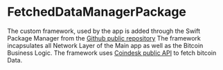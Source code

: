# FetchedDataManagerPackage

The custom framework, used by the app is added through the Swift Package Manager from the [Github public repository](https://github.com/mihailskuznecovs/FetchedDataManagerPackage)
The framework incapsulates all Network Layer of the Main app as well as the Bitcoin Business Logic.
The framework uses [Coindesk public API](https://www.coindesk.com/coindesk-api) to fetch bitcoin Data.
